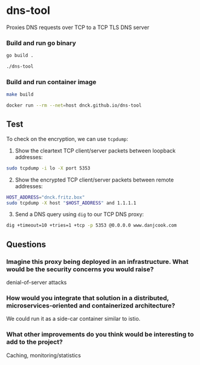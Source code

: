 # dns-tool

Proxies DNS requests over TCP to a TCP TLS DNS server 

### Build and run go binary

```bash
go build .
```

```bash
./dns-tool
```

### Build and run container image

```bash
make build
```

```bash
docker run --rm --net=host dnck.github.io/dns-tool
```

## Test

To check on the encryption, we can use `tcpdump`:

1. Show the cleartext TCP client/server packets between loopback addresses:

```bash
sudo tcpdump -i lo -X port 5353
```

2. Show the encrypted TCP client/server packets between remote addresses:

```bash
HOST_ADDRESS="dnck.fritz.box"
sudo tcpdump -X host "$HOST_ADDRESS" and 1.1.1.1
```

3. Send a DNS query using `dig` to our TCP DNS proxy:

```bash
dig +timeout=10 +tries=1 +tcp -p 5353 @0.0.0.0 www.danjcook.com
```

## Questions

### Imagine this proxy being deployed in an infrastructure. What would be the security concerns you would raise?

denial-of-server attacks

### How would you integrate that solution in a distributed, microservices-oriented and containerized architecture?

We could run it as a side-car container similar to istio.

### What other improvements do you think would be interesting to add to the project?

Caching, monitoring/statistics